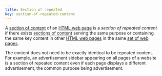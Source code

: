 ```yaml
---
title: Section of repeated
key: section-of-repeated-content
---
```


A [section of content][] of an [HTML web page][html web page] is a _section of repeated content_ if there exists [sections of content][section of content] serving the same purpose or containing the same key content in other [HTML web pages][html web page] in the same [set of web pages](https://www.w3.org/TR/WCAG21/#dfn-set-of-web-pages).

The content does not need to be exactly identical to be repeated content. For example, an advertisement sidebar appearing on all pages of a website is a section of repeated content even if each page displays a different advertisement, the common purpose being advertisement.

[html web page]: #web-page-html 'Definition of HTML web page'
[section of content]: #section-of-content 'Definition of section of content'
